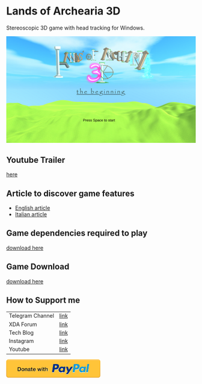 # Lands of Archearia 3D
Stereoscopic 3D game with head tracking for Windows.

<a href="https://bit.ly/3waET18">
 <img src="images/Lands of Archearia 3D Preview.png"
      alt="closeup"
      /></a>
      
## Youtube Trailer
[here][ytvideo]

## Article to discover game features
 - [English article][articleen]
 - [Italian article][articleit]

## Game dependencies required to play
[download here][dep]

## Game Download
[download here][download]

## How to Support me
|  |  |
| ------ | ------ |
| Telegram Channel | [link][tg] |
| XDA Forum | [link][xda] |
| Tech Blog | [link][cam] |
| Instagram | [link][insta] |
| Youtube | [link][yt] |

<a href="https://paypal.me/donationMikel">
 <img src="images/donate_icon.png"
      alt="closeup"
      width="250"/></a>
      
      
[xda]: <http://bit.ly/2NBnhqB>
[insta]: <http://bit.ly/mikel_insta>
[yt]: <http://bit.ly/mikel_YT>
[cam]:<https://cam.tv/mik_el_tech>
[tg]:<https://bit.ly/Mikel_TG>
[dep]:<https://production.holo-dev.com/HoloSDK.exe>
[ytvideo]:<https://bit.ly/3waET18>
[articleen]:<https://www.cam.tv/mik_el_tech/blog/lands-of-archearia-3d-stereoscopic-3d-game-for-any/CNT116862?bshun=mik_el_tech>
[articleit]:<https://www.cam.tv/mik_el_tech/blog/lands-of-archearia-3d-gioco-3d-per-qualsiasi-monitor/CNT116E3D?bshun=mik_el_tech>
[download]:<https://bit.ly/3o99CeI>
